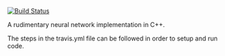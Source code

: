 [![Build Status](https://travis-ci.com/kevindoran/nn.svg?branch=master)](https://travis-ci.com/kevindoran/nn)

A rudimentary neural network implementation in C++.

The steps in the travis.yml file can be followed in order to setup and run code.
